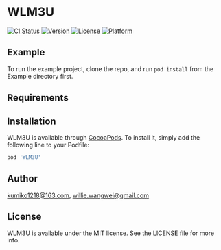# WLM3U

[![CI Status](https://img.shields.io/travis/kumiko1218@163.com/WLM3U.svg?style=flat)](https://travis-ci.org/kumiko1218@163.com/WLM3U)
[![Version](https://img.shields.io/cocoapods/v/WLM3U.svg?style=flat)](https://cocoapods.org/pods/WLM3U)
[![License](https://img.shields.io/cocoapods/l/WLM3U.svg?style=flat)](https://cocoapods.org/pods/WLM3U)
[![Platform](https://img.shields.io/cocoapods/p/WLM3U.svg?style=flat)](https://cocoapods.org/pods/WLM3U)

## Example

To run the example project, clone the repo, and run `pod install` from the Example directory first.

## Requirements

## Installation

WLM3U is available through [CocoaPods](https://cocoapods.org). To install
it, simply add the following line to your Podfile:

```ruby
pod 'WLM3U'
```

## Author

kumiko1218@163.com, willie.wangwei@gmail.com

## License

WLM3U is available under the MIT license. See the LICENSE file for more info.
